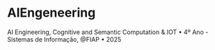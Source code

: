 # AIEngeneering
AI Engineering, Cognitive and Semantic Computation &amp; IOT • 4º Ano - Sistemas de Informação, @FIAP • 2025
